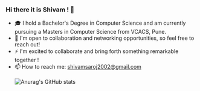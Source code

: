 ### Hi there it is Shivam ! 👋

- 🎓 I hold a Bachelor's Degree in Computer Science and am currently pursuing a Masters in Computer Science from VCACS, Pune.
- 🚀 I'm open to collaboration and networking opportunities, so feel free to reach out!
- ⚡️ I'm excited to collaborate and bring forth something remarkable together !
- 📫 How to reach me: shivamsaroj2002@gmail.com
<br><br>
![Anurag's GitHub stats](https://github-readme-stats.vercel.app/api?username=shivamsaroj2002&theme=dark&show_icons=true)

